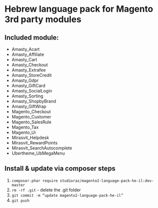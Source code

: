 # Hebrew language pack for Magento 3rd party modules

## Included module:
- Amasty_Acart
- Amasty_Affiliate
- Amasty_Cart
- Amasty_Checkout
- Amasty_Extrafee
- Amasty_StoreCredit
- Amasty_Gdpr
- Amasty_GiftCard
- Amasty_SocialLogin
- Amasty_Sorting
- Amasty_ShopbyBrand
- Amasty_GiftWrap
- Magento_Checkout
- Magento_Customer
- Magento_SalesRule
- Magento_Tax
- Magento_Ui
- Mirasvit_Helpdesk
- Mirasvit_RewardPoints
- Mirasvit_SearchAutocomplete
- Ubertheme_UbMegaMenu


## Install & update via composer steps 
1. `composer.phar require studioraz/magento2-language-pack-he-il:dev-master`
2. `rm -rf .git` - delete the .git folder
3. `git commit -m “update magento2-language-pack-he-il”`
4. `git push`


